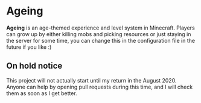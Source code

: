 # Ageing

**Ageing** is an age-themed experience and level system in Minecraft. Players can grow up by either killing mobs and picking resources or just staying in the server for some time, you can change this in the configuration file in the future if you like :)

## On hold notice

This project will not actually start until my return in the August 2020. Anyone can help by opening pull requests during this time, and I will check them as soon as I get better.
